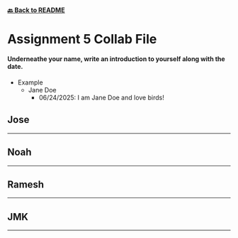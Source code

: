 #### [🔙 Back to README](../README.md)

# Assignment 5 Collab File 

#### Underneathe your name, write an introduction to yourself along with the date.
- Example
    - Jane Doe
        - 06/24/2025: I am Jane Doe and love birds!

## Jose

---

## Noah 

---

## Ramesh 

---

## JMK 

---